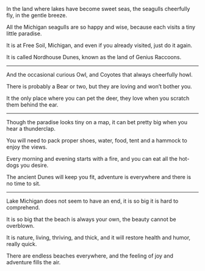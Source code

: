 In the land where lakes have become sweet seas,
the seagulls cheerfully fly, in the gentle breeze.

All the Michigan seagulls are so happy and wise,
because each visits a tiny little paradise.

It is at Free Soil, Michigan,
and even if you already visited, just do it again.

It is called Nordhouse Dunes,
known as the land of Genius Raccoons.

---

And the occasional curious Owl,
and Coyotes that always cheerfully howl.

There is probably a Bear or two,
but they are loving and won’t bother you.

It the only place where you can pet the deer,
they love when you scratch them behind the ear.

---

Though the paradise looks tiny on a map,
it can bet pretty big when you hear a thunderclap.

You will need to pack proper shoes,
water, food, tent and a hammock to enjoy the views.

Every morning and evening starts with a fire,
and you can eat all the hot-dogs you desire.

The ancient Dunes will keep you fit,
adventure is everywhere and there is no time to sit.

---

Lake Michigan does not seem to have an end,
it is so big it is hard to comprehend.

It is so big that the beach is always your own,
the beauty cannot be overblown.

It is nature, living, thriving, and thick,
and it will restore health and humor, really quick.

There are endless beaches everywhere,
and the feeling of joy and adventure fills the air.

